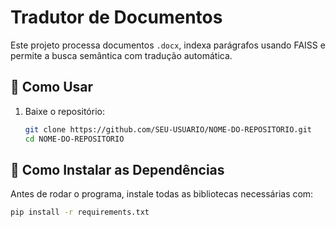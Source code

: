 # Tradutor de Documentos

Este projeto processa documentos `.docx`, indexa parágrafos usando FAISS e permite a busca semântica com tradução automática.

## 📌 Como Usar

1. Baixe o repositório:
   ```bash
   git clone https://github.com/SEU-USUARIO/NOME-DO-REPOSITORIO.git
   cd NOME-DO-REPOSITORIO
## 📌 Como Instalar as Dependências
Antes de rodar o programa, instale todas as bibliotecas necessárias com:

```bash
pip install -r requirements.txt
